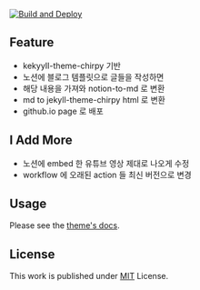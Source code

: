 [![Build and Deploy](https://github.com/langpeu/langpeu.github.io/actions/workflows/pages-deploy.yml/badge.svg)](https://github.com/langpeu/langpeu.github.io/actions/workflows/pages-deploy.yml)

## Feature
- kekyyII-theme-chirpy 기반
- 노션에 블로그 템플릿으로 글들을 작성하면
- 해당 내용을 가져와 notion-to-md 로 변환
- md to jekyll-theme-chirpy html 로 변환
- github.io page 로 배포

## I Add More
- 노션에 embed 한 유튜브 영상 제대로 나오게 수정 
- workflow 에 오래된 action 들 최신 버전으로 변경

## Usage

Please see the [theme's docs](https://github.com/cotes2020/jekyll-theme-chirpy#documentation).

## License

This work is published under [MIT][mit] License.

[gem]: https://rubygems.org/gems/jekyll-theme-chirpy
[chirpy]: https://github.com/cotes2020/jekyll-theme-chirpy/
[use-template]: https://github.com/cotes2020/chirpy-starter/generate
[CD]: https://en.wikipedia.org/wiki/Continuous_deployment
[mit]: https://github.com/cotes2020/chirpy-starter/blob/master/LICENSE
